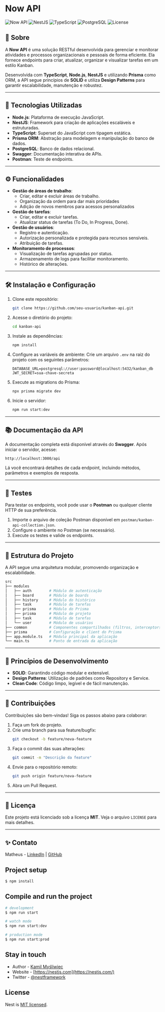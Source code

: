 # Now API

![Now API](https://img.shields.io/badge/Node.js-v16.17.0-green)
![NestJS](https://img.shields.io/badge/NestJS-v9.0.0-red)
![TypeScript](https://img.shields.io/badge/TypeScript-v5.0-blue)
![PostgreSQL](https://img.shields.io/badge/PostgreSQL-14.0-blue)
![License](https://img.shields.io/badge/license-MIT-brightgreen)

## 📖 Sobre

A **Now API** é uma solução RESTful desenvolvida para gerenciar e monitorar atividades e processos organizacionais e pessoais de forma eficiente. Ela fornece endpoints para criar, atualizar, organizar e visualizar tarefas em um estilo Kanban. 

Desenvolvida com **TypeScript**, **Node.js**, **NestJS** e utilizando **Prisma** como ORM, a API segue princípios de **SOLID** e utiliza **Design Patterns** para garantir escalabilidade, manutenção e robustez. 

---

## 🚀 Tecnologias Utilizadas

- **Node.js**: Plataforma de execução JavaScript.
- **NestJS**: Framework para criação de aplicações escaláveis e estruturadas.
- **TypeScript**: Superset do JavaScript com tipagem estática.
- **Prisma ORM**: Abstração para modelagem e manipulação do banco de dados.
- **PostgreSQL**: Banco de dados relacional.
- **Swagger**: Documentação interativa de APIs.
- **Postman**: Teste de endpoints.

---

## ⚙️ Funcionalidades
- **Gestão de áreas de trabalho**:
  - Criar, editar e excluir áreas de trabalho.
  - Organização da ordem para dar mais prioridades
  - Adição de novos membros para acessos personalizados
- **Gestão de tarefas**:
  - Criar, editar e excluir tarefas.
  - Atualizar status de tarefas (To Do, In Progress, Done).
- **Gestão de usuários**:
  - Registro e autenticação.
  - Autorização personalizada e protegida para recursos sensíveis.
  - Atribuição de tarefas.
- **Monitoramento de processos**:
  - Visualização de tarefas agrupadas por status.
  - Armazenamento de logs para facilitar monitoramento.
  - Histórico de alterações.

---

## 🛠️ Instalação e Configuração

1. Clone este repositório:
   ```bash
   git clone https://github.com/seu-usuario/kanban-api.git
   ```
2. Acesse o diretório do projeto:
   ```bash
   cd kanban-api
   ```
3. Instale as dependências:
   ```bash
   npm install
   ```
4. Configure as variáveis de ambiente:
   Crie um arquivo `.env` na raiz do projeto com os seguintes parâmetros:
   ```env
   DATABASE_URL=postgresql://user:password@localhost:5432/kanban_db
   JWT_SECRET=sua-chave-secreta
   ```
5. Execute as migrations do Prisma:
   ```bash
   npx prisma migrate dev
   ```
6. Inicie o servidor:
   ```bash
   npm run start:dev
   ```

---

## 📚 Documentação da API

A documentação completa está disponível através do **Swagger**. Após iniciar o servidor, acesse:

```
http://localhost:3000/api
```

Lá você encontrará detalhes de cada endpoint, incluindo métodos, parâmetros e exemplos de resposta.

---

## 🧪 Testes

Para testar os endpoints, você pode usar o **Postman** ou qualquer cliente HTTP de sua preferência.

1. Importe o arquivo de coleção Postman disponível em `postman/kanban-api-collection.json`.
2. Configure o ambiente no Postman (se necessário).
3. Execute os testes e valide os endpoints.

---

## 🧩 Estrutura do Projeto

A API segue uma arquitetura modular, promovendo organização e escalabilidade.

```bash
src
├── modules
│   ├── auth        # Módulo de autenticação
│   ├── board       # Módulo de boards
│   ├── history     # Módulo do histórico
│   ├── task        # Módulo de tarefas
│   ├── prisma      # Módulo do Prisma
│   ├── prisma      # Módulo de projeto
│   ├── task        # Módulo de tarefas
│   └── user        # Módulo de usuários
├── common          # Componentes compartilhados (filtros, interceptors, decorators, interfaces, etc.)
├── prisma          # Configuração e client do Prisma
├── app.module.ts   # Módulo principal da aplicação
└── main.ts         # Ponto de entrada da aplicação
```

---

## 📌 Princípios de Desenvolvimento

- **SOLID**: Garantindo código modular e extensível.
- **Design Patterns**: Utilização de padrões como Repository e Service.
- **Clean Code**: Código limpo, legível e de fácil manutenção.

---

## 🤝 Contribuições

Contribuições são bem-vindas! Siga os passos abaixo para colaborar:

1. Faça um fork do projeto.
2. Crie uma branch para sua feature/bugfix:
   ```bash
   git checkout -b feature/nova-feature
   ```
3. Faça o commit das suas alterações:
   ```bash
   git commit -m "Descrição da feature"
   ```
4. Envie para o repositório remoto:
   ```bash
   git push origin feature/nova-feature
   ```
5. Abra um Pull Request.

---

## 📄 Licença

Este projeto está licenciado sob a licença **MIT**. Veja o arquivo `LICENSE` para mais detalhes.

---

## ✨ Contato

Matheus - [LinkedIn](https://www.linkedin.com/in/seu-perfil) | [GitHub](https://github.com/seu-usuario)


## Project setup

```bash
$ npm install
```

## Compile and run the project

```bash
# development
$ npm run start

# watch mode
$ npm run start:dev

# production mode
$ npm run start:prod
```

## Stay in touch

- Author - [Kamil Myśliwiec](https://twitter.com/kammysliwiec)
- Website - [https://nestjs.com](https://nestjs.com/)
- Twitter - [@nestframework](https://twitter.com/nestframework)

## License

Nest is [MIT licensed](https://github.com/nestjs/nest/blob/master/LICENSE).
